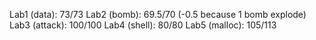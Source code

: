 Lab1 (data): 73/73
Lab2 (bomb): 69.5/70 (-0.5 because 1 bomb explode)
Lab3 (attack): 100/100
Lab4 (shell): 80/80
Lab5 (malloc): 105/113
